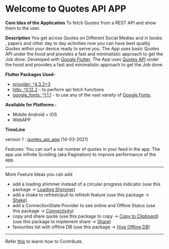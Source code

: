 # Welcome to Quotes API APP

**Core Idea of the Application**
To fetch Quotes from a REST API and show them to the user.

**Description**
You get across Quotes on Different Social Medias and in books , papers and other day to day activities now you can have best quality Quotes within your device ready to serve you.
The App uses basic Quotes API under the hood and provides a fast and minimalistic approach to get the Job done.
Developed with [Google Flutter](https://github.com/flutter/flutter).
The App uses [Quotes API](https://github.com/lukePeavey/quotable) under the hood and provides a fast and minimalistic approach to get the Job done.


**Flutter Packages Used-**
-  [provider: ^4.3.2+3](https://pub.dev/packages/provider)
-  [http: ^0.12.2](https://pub.dev/packages/http) - to perform api fetch functions
-  [google_fonts: ^1.1.1](https://pub.dev/packages/google_fonts) - to use any of the vast variety of [Google Fonts](https://fonts.google.com/).
  
  
**Available for Platforms :**
- Mobile Android + iOS
- WebAPP  


**TimeLine**

version 1 : [quotes_api_app](https://github.com/ashitechdev/Flutter-Mini-Apps/tree/master/2%20Quotes%20API%20App/quotes_api_app)
(14-03-2021)

Features:
You can surf a vat number of quotes in your feed in the app.
The app use infinite Scrolling (aka Pagination) to improve performance of the app.


-------

More Feature Ideas you can add 

- add a loading shimmer instead of a circular progress indicator
   (use this package -> [Loading Shimmer](https://pub.dev/packages/shimmer))
- add a shake to refresh/pull to refresh feature
   (use this package -> [Shake](https://pub.dev/packages/shake))
- add a ConnectionState Provider to see online and Offline Status
   (use this package -> [Connectivity](https://pub.dev/packages/connectivity))
- copy and share quote 
   (use this package to copy -> [Copy to Clipboard](https://pub.dev/packages/clipboard)) 
   (use this package to implement share -> [Share](https://pub.dev/packages/share)) 
- favourites list with offline DB
   (use this package -> [Hive Offline DB](https://pub.dev/packages/hive))
   
---------
   
Refer [this](https://github.com/ashitechdev/Flutter-Mini-Apps) to learm how to Contribute.


